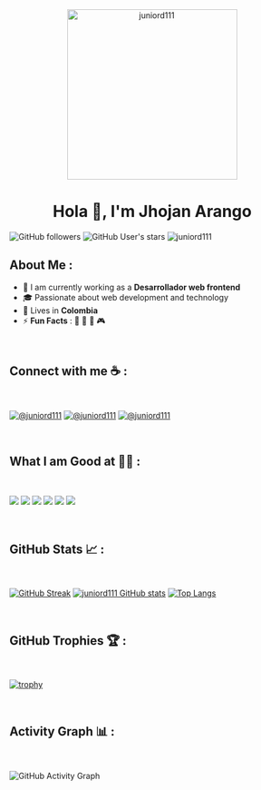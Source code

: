 <div align="center" width="50">
    <img alt="juniord111" src="./assets/oh hi there.png" width="300"/>
</div>
<h1 align="center">Hola 👋, I'm Jhojan Arango</h1>

![GitHub followers](https://img.shields.io/github/followers/juniord111?style=social) ![GitHub User's stars](https://img.shields.io/github/stars/juniord111?style=social) <img src="https://komarev.com/ghpvc/?username=juniord111" alt="juniord111" />

## About Me :

- 🏢 I am currently working as a **Desarrollador web frontend**
- 🎓 Passionate about web development and technology
- 🏡 Lives in **Colombia**
- ⚡ **Fun Facts** : 🍕 🎥 🚀 🎮

<br>

## Connect with me ☕ :

<br>

[![@juniord111](https://img.icons8.com/fluency/48/000000/instagram-new.png "@juniord111")](https://www.instagram.com/juniord111/) [![@juniord111](https://img.icons8.com/fluency/48/000000/linkedin.png "@juniord111")](https://www.linkedin.com/in/juniord111/) [![@juniord111](https://img.icons8.com/fluency/48/000000/twitter-squared.png "@juniord111")](https://twitter.com/juniord111)

<br>

## What I am Good at 🧑‍💻 :

<br>

<img src="https://img.icons8.com/color/48/000000/html-5--v1.png"/> <img src="https://img.icons8.com/color/48/000000/css3.png"/> <img src="https://img.icons8.com/color/48/000000/sass.png"/> <img src="https://img.icons8.com/color/48/000000/javascript--v1.png"/> <img src="https://img.icons8.com/color/48/000000/git.png"/> <img src="https://img.icons8.com/fluency/48/000000/github.png"/>

<br>

## GitHub Stats 📈 :

<br>

[![GitHub Streak](https://github-readme-streak-stats.herokuapp.com?user=juniord111&theme=algolia&date_format=M%20j%5B%2C%20Y%5D)](https://git.io/streak-stats) [![juniord111 GitHub stats](https://github-readme-stats.vercel.app/api?username=juniord111&theme=algolia)](https://github.com/juniord111/github-readme-stats) [![Top Langs](https://github-readme-stats.vercel.app/api/top-langs/?username=juniord111&theme=algolia)](https://github.com/juniord111/github-readme-stats)

<br>

## GitHub Trophies 🏆 :

<br>

[![trophy](https://github-profile-trophy.vercel.app/?username=juniord111)](https://github.com/juniord111/github-profile-trophy)

<br>

## Activity Graph 📊 :

<br>

![GitHub Activity Graph](https://github-readme-activity-graph.vercel.app/graph?username=juniord111&theme=react-dark)
